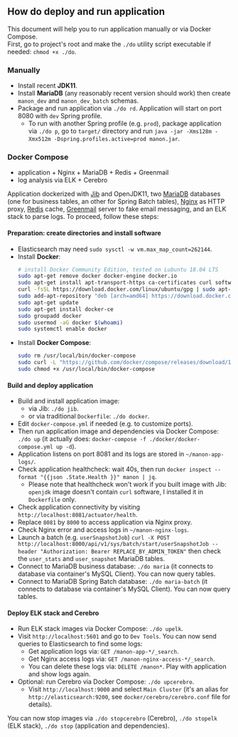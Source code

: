 ## How do deploy and run application

This document will help you to run application manually or via Docker Compose.  
First, go to project's root and make the `./do` utility script executable if needed: `chmod +x ./do`.

### Manually

* Install recent **JDK11**.
* Install **MariaDB** (any reasonably recent version should work) then create `manon_dev` and `manon_dev_batch` schemas.
* Package and run application via `./do rd`. Application will start on port 8080 with `dev` Spring profile.
  * To run with another Spring profile (e.g. `prod`), package application via `./do p`, go to `target/` directory and run `java -jar -Xms128m -Xmx512m -Dspring.profiles.active=prod manon.jar`.

### Docker Compose 

* application + Nginx + MariaDB + Redis + Greenmail
* log analysis via ELK + Cerebro

Application dockerized with [Jib](https://github.com/GoogleContainerTools/jib) and OpenJDK11, two [MariaDB](https://downloads.mariadb.org/) databases (one for business tables, an other for Spring Batch tables), [Nginx](http://nginx.org/en/download.html) as HTTP proxy, [Redis](https://redis.io/) cache, [Greenmail](https://github.com/greenmail-mail-test/greenmail) server to fake email messaging, and an ELK stack to parse logs. To proceed, follow these steps:

#### Preparation: create directories and install software

* Elasticsearch may need `sudo sysctl -w vm.max_map_count=262144`.
* Install **Docker**:
  ```bash
  # install Docker Community Edition, tested on Lubuntu 18.04 LTS
  sudo apt-get remove docker docker-engine docker.io
  sudo apt-get install apt-transport-https ca-certificates curl software-properties-common
  curl -fsSL https://download.docker.com/linux/ubuntu/gpg | sudo apt-key add -
  sudo add-apt-repository "deb [arch=amd64] https://download.docker.com/linux/ubuntu $(lsb_release -cs) stable"
  sudo apt-get update
  sudo apt-get install docker-ce
  sudo groupadd docker 
  sudo usermod -aG docker $(whoami)
  sudo systemctl enable docker
  ```
* Install **Docker Compose**:
  ```bash
  sudo rm /usr/local/bin/docker-compose
  sudo curl -L "https://github.com/docker/compose/releases/download/1.23.1/docker-compose-$(uname -s)-$(uname -m)" -o /usr/local/bin/docker-compose
  sudo chmod +x /usr/local/bin/docker-compose
  ```
 
#### Build and deploy application
  
* Build and install application image:
  * via Jib: `./do jib`.
  * or via traditional `Dockerfile`: `./do docker`.
* Edit `docker-compose.yml` if needed (e.g. to customize ports).
* Then run application image and dependencies via Docker Compose: `./do up` (it actually does: `docker-compose -f ./docker/docker-compose.yml up -d`).
* Application listens on port 8081 and its logs are stored in `~/manon-app-logs/`.
* Check application healthcheck: wait 40s, then run `docker inspect --format "{{json .State.Health }}" manon | jq`. 
  * Please note that healthcheck won't work if you built image with Jib: `openjdk` image doesn't contain `curl` software, I installed it in `Dockerfile` only.
* Check application connectivity by visiting `http://localhost:8081/actuator/health`.
* Replace `8081` by `8000` to access application via Nginx proxy.
* Check Nginx error and access logs in `~/manon-nginx-logs`.
* Launch a batch (e.g. `userSnapshotJob`) `curl -X POST http://localhost:8000/api/v1/sys/batch/start/userSnapshotJob --header "Authorization: Bearer REPLACE_BY_ADMIN_TOKEN"` then check the `user_stats` and `user_snapshot` MariaDB tables.
* Connect to MariaDB business database: `./do maria` (it connects to database via container's MySQL Client). You can now query tables.
* Connect to MariaDB Spring Batch database: `./do maria-batch` (it connects to database via container's MySQL Client). You can now query tables.

#### Deploy ELK stack and Cerebro

* Run ELK stack images via Docker Compose: `./do upelk`.
* Visit `http://localhost:5601` and go to `Dev Tools`. You can now send queries to Elasticsearch to find some logs:
  * Get application logs via: `GET /manon-app-*/_search`.
  * Get Nginx access logs via: `GET /manon-nginx-access-*/_search`.
  * You can delete these logs via: `DELETE /manon*`. Play with application and show logs again.
* Optional: run Cerebro via Docker Compose: `./do upcerebro`.
  * Visit `http://localhost:9000` and select `Main Cluster` (it's an alias for `http://elasticsearch:9200`, see `docker/cerebro/cerebro.conf` file for details).

You can now stop images via `./do stopcerebro` (Cerebro), `./do stopelk` (ELK stack), `./do stop` (application and dependencies).
